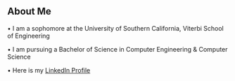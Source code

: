 ## About Me

• I am a sophomore at the University of Southern California, Viterbi School of Engineering

• I am pursuing a Bachelor of Science in Computer Engineering & Computer Science

• Here is my [LinkedIn Profile](https://www.linkedin.com/in/alex-severinghaus/)

<!--
**alexseveringhaus/alexseveringhaus** is a ✨ _special_ ✨ repository because its `README.md` (this file) appears on your GitHub profile.

Here are some ideas to get you started:

- 🔭 I’m currently working on ...
- 🌱 I’m currently learning ...
- 👯 I’m looking to collaborate on ...
- 🤔 I’m looking for help with ...
- 💬 Ask me about ...
- 📫 How to reach me: ...
- 😄 Pronouns: ...
- ⚡ Fun fact: ...
-->
